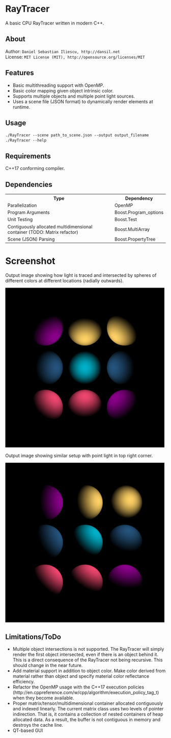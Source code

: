 RayTracer
================
A basic CPU RayTracer written in modern C++.

About
------------------
Author: `Daniel Sebastian Iliescu, http://dansil.net`  
License: `MIT License (MIT), http://opensource.org/licenses/MIT`  

Features
------------------
<ul>
  <li>Basic multithreading support with OpenMP.</li>
  <li>Basic color mapping given object intrinsic color.</li>
  <li>Supports multiple objects and multiple point light sources.</li>
  <li>Uses a scene file (JSON format) to dynamically render elements at runtime.</li>
</ul>

Usage
------------------
	./RayTracer --scene path_to_scene.json --output output_filename
	./RayTracer --help

Requirements
------------------
C++17 conforming compiler.

Dependencies
------------------
<table>
  <tr>
    <th>Type</th>
    <th>Dependency</th>
  </tr>
  <tr>
    <td>Parallelization</td>
    <td>OpenMP</td>
  </tr>
  <tr>
    <td>Program Arguments</td>
    <td>Boost.Program_options</td>
  </tr>
  <tr>
    <td>Unit Testing</td>
    <td>Boost.Test</td>
  </tr>
  <tr>
    <td>Contiguously allocated multidimensional container (TODO: Matrix refactor)</td>
    <td>Boost.MultiArray</td>
  </tr>
  <tr>
    <td>Scene (JSON) Parsing</td>
    <td>Boost.PropertyTree</td>
  </tr>
</table>

Screenshot
================
Output image showing how light is traced and intersected by spheres of different colors at different locations (radially outwards).

<img src="documentation/images/output.jpg" alt="Output SCreenshot" width="500">

Output image showing similar setup with point light in top right corner.

<img src="documentation/images/output_angled.jpg" alt="Output SCreenshot" width="500">

Limitations/ToDo
------------------
<ul>
  <li>Multiple object intersections is not supported. The RayTracer will simply render the first object intersected, even if there is an object behind it. This is a direct consequence of the RayTracer not being recursive. This should change in the near future.
  <li>Add material support in addition to object color. Make color derived from material rather than object and specify material color reflectance efficiency.</li>
  <li>Refactor the OpenMP usage with the C++17 execution policies (http://en.cppreference.com/w/cpp/algorithm/execution_policy_tag_t) when they become available.</li>
  <li>Proper matrix/tensor/multidimensional container allocated contiguously and indexed linearly. The current matrix class uses two levels of pointer indirection. That is, it contains a collection of nested containers of heap allocated data. As a result, the buffer is not contiguous in memory and destroys the cache line.</li>
  <li>QT-based GUI</li>
</ul>